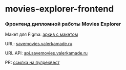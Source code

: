 # movies-explorer-frontend

### Фронтенд дипломной работы Movies Explorer

Макет для Figma: [архив с макетом](https://disk.yandex.ru/d/Qzbp9j2yE0jsOQ)

URL: [savemovies.valerkamade.ru](https://savemovies.valerkamade.ru/)

URL API: [api.savemovies.valerkamade.ru](https://api.savemovies.valerkamade.ru/)

PR: [ссылка на пулреквест](https://github.com/Valerkamade/movies-explorer-frontend/pull/2)